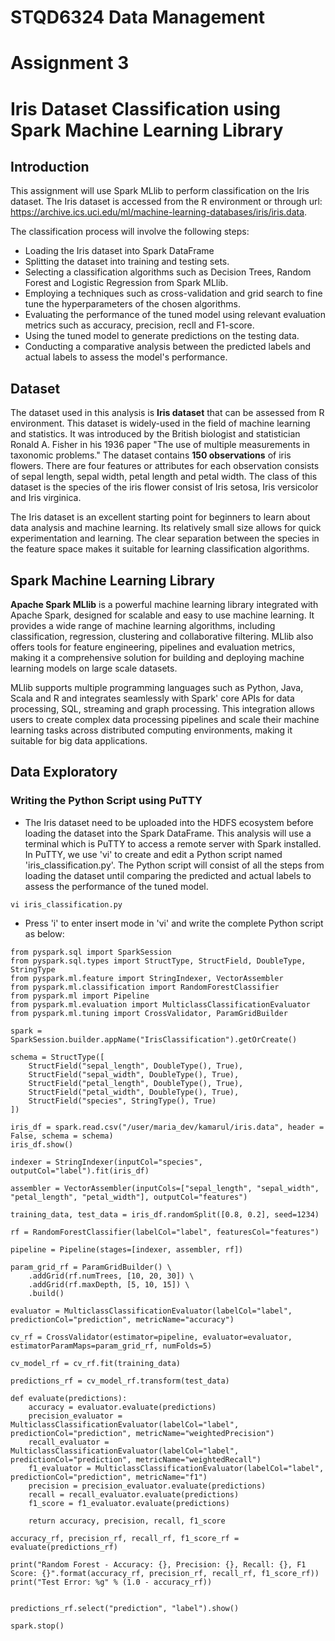 # STQD6324 Data Management

# Assignment 3

# Iris Dataset Classification using Spark Machine Learning Library

## Introduction

This assignment will use Spark MLlib to perform classification on the Iris dataset. The Iris dataset is accessed from the R environment or through url: https://archive.ics.uci.edu/ml/machine-learning-databases/iris/iris.data.

The classification process will involve the following steps:

+ Loading the Iris dataset into Spark DataFrame
+ Splitting the dataset into training and testing sets.
+ Selecting a classification algorithms such as Decision Trees, Random Forest and Logistic Regression from Spark MLlib.
+ Employing a techniques such as cross-validation and grid search to fine tune the hyperparameters of the chosen algorithms.
+ Evaluating the performance of the tuned model using relevant evaluation metrics such as accuracy, precision, recll and F1-score.
+ Using the tuned model to generate predictions on the testing data.
+ Conducting a comparative analysis between the predicted labels and actual labels to assess the model's performance.

## Dataset

The dataset used in this analysis is **Iris dataset** that can be assessed from R environment. This dataset is widely-used in the field of machine learning and statistics. It was introduced by the British biologist and statistician Ronald A. Fisher in his 1936 paper "The use of multiple measurements in taxonomic problems." The dataset contains **150 observations** of iris flowers. There are four features or attributes for each observation consists of sepal length, sepal width, petal length and petal width. The class of this dataset is the species of the iris flower consist of Iris setosa, Iris versicolor and Iris virginica.

The Iris dataset is an excellent starting point for beginners to learn about data analysis and machine learning. Its relatively small size allows for quick experimentation and learning. The clear separation between the species in the feature space makes it suitable for learning classification algorithms.

## Spark Machine Learning Library

**Apache Spark MLlib** is a powerful machine learning library integrated with Apache Spark, designed for scalable and easy to use machine learning. It provides a wide range of machine learning algorithms, including classification, regression, clustering and collaborative filtering. MLlib also offers tools for feature engineering, pipelines and evaluation metrics, making it a comprehensive solution for building and deploying machine learning models on large scale datasets.

MLlib supports multiple programming languages such as Python, Java, Scala and R and integrates seamlessly with Spark' core APIs for data processing, SQL, streaming and graph processing. This integration allows users to create complex data processing pipelines and scale their machine learning tasks across distributed computing environments, making it suitable for big data applications.

## Data Exploratory

### Writing the Python Script using PuTTY 

+ The Iris dataset need to be uploaded into the HDFS ecosystem before loading the dataset into the Spark DataFrame. This analysis will use a terminal which is PuTTY to access a remote server with Spark installed. In PuTTY, we use 'vi' to create and edit a Python script named 'iris_classification.py'. The Python script will consist of all the steps from loading the dataset until comparing the predicted and actual labels to assess the performance of the tuned model.

```
vi iris_classification.py
```

+ Press 'i' to enter insert mode in 'vi' and write the complete Python script as below:

```
from pyspark.sql import SparkSession
from pyspark.sql.types import StructType, StructField, DoubleType, StringType
from pyspark.ml.feature import StringIndexer, VectorAssembler
from pyspark.ml.classification import RandomForestClassifier
from pyspark.ml import Pipeline
from pyspark.ml.evaluation import MulticlassClassificationEvaluator
from pyspark.ml.tuning import CrossValidator, ParamGridBuilder

spark = SparkSession.builder.appName("IrisClassification").getOrCreate()

schema = StructType([
    StructField("sepal_length", DoubleType(), True),
    StructField("sepal_width", DoubleType(), True),
    StructField("petal_length", DoubleType(), True),
    StructField("petal_width", DoubleType(), True),
    StructField("species", StringType(), True)
])

iris_df = spark.read.csv("/user/maria_dev/kamarul/iris.data", header = False, schema = schema)
iris_df.show()

indexer = StringIndexer(inputCol="species", outputCol="label").fit(iris_df)

assembler = VectorAssembler(inputCols=["sepal_length", "sepal_width", "petal_length", "petal_width"], outputCol="features")

training_data, test_data = iris_df.randomSplit([0.8, 0.2], seed=1234)

rf = RandomForestClassifier(labelCol="label", featuresCol="features")

pipeline = Pipeline(stages=[indexer, assembler, rf])

param_grid_rf = ParamGridBuilder() \
    .addGrid(rf.numTrees, [10, 20, 30]) \
    .addGrid(rf.maxDepth, [5, 10, 15]) \
    .build()

evaluator = MulticlassClassificationEvaluator(labelCol="label", predictionCol="prediction", metricName="accuracy")

cv_rf = CrossValidator(estimator=pipeline, evaluator=evaluator, estimatorParamMaps=param_grid_rf, numFolds=5)

cv_model_rf = cv_rf.fit(training_data)

predictions_rf = cv_model_rf.transform(test_data)

def evaluate(predictions):
    accuracy = evaluator.evaluate(predictions)
    precision_evaluator = MulticlassClassificationEvaluator(labelCol="label", predictionCol="prediction", metricName="weightedPrecision")
    recall_evaluator = MulticlassClassificationEvaluator(labelCol="label", predictionCol="prediction", metricName="weightedRecall")
    f1_evaluator = MulticlassClassificationEvaluator(labelCol="label", predictionCol="prediction", metricName="f1")
    precision = precision_evaluator.evaluate(predictions)
    recall = recall_evaluator.evaluate(predictions)
    f1_score = f1_evaluator.evaluate(predictions)

    return accuracy, precision, recall, f1_score

accuracy_rf, precision_rf, recall_rf, f1_score_rf = evaluate(predictions_rf)

print("Random Forest - Accuracy: {}, Precision: {}, Recall: {}, F1 Score: {}".format(accuracy_rf, precision_rf, recall_rf, f1_score_rf))
print("Test Error: %g" % (1.0 - accuracy_rf))


predictions_rf.select("prediction", "label").show()

spark.stop()
```
